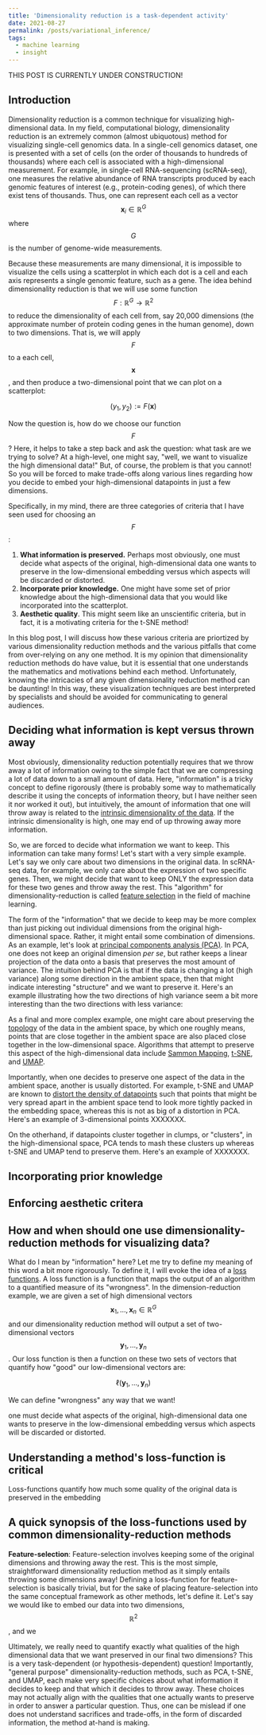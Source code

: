 ```yaml
---
title: 'Dimensionality reduction is a task-dependent activity'
date: 2021-08-27
permalink: /posts/variational_inference/
tags:
  - machine learning
  - insight
---
```


THIS POST IS CURRENTLY UNDER CONSTRUCTION!

Introduction
-------------

Dimensionality reduction is a common technique for visualizing high-dimensional data.  In my field, computational biology, dimensionality reduction is an extremely common (almost ubiquotous) method for visualizing single-cell genomics data.  In a single-cell genomics dataset, one is presented with a set of cells (on the order of thousands to hundreds of thousands) where each cell is associated with a high-dimensional measurement.  For example, in single-cell RNA-sequencing (scRNA-seq), one measures the relative abundance of RNA transcripts produced by each genomic features of interest (e.g., protein-coding genes), of which there exist tens of thousands. Thus, one can represent each cell as a vector $$\boldsymbol{x}_i \in \mathbb{R}^G$$ where $$G$$ is the number of genome-wide measurements.

Because these measurements are many dimensional, it is impossible to visualize the cells using a scatterplot in which each dot is a cell and each axis represents a single genomic feature, such as a gene.  The idea behind dimensionality reduction is that we will use some function $$F: \mathbb{R}^G \rightarrow \mathbb{R}^2$$ to reduce the dimensionality of each cell from, say 20,000 dimensions (the approximate number of protein coding genes in the human genome), down to two dimensions. That is, we will apply $$F$$ to a each cell, $$\boldsymbol{x}$$, and then produce a two-dimensional point that we can plot on a scatterplot:

$$(y_1, y_2) := F(\boldsymbol{x})$$

Now the question is, how do we choose our function $$F$$? Here, it helps to take a step back and ask the question: what task are we trying to solve? At a high-level, one might say, "well, we want to visualize the high dimensional data!" But, of course, the problem is that you cannot! So you will be forced to make trade-offs along various lines regarding how you decide to embed your high-dimensional datapoints in just a few dimensions.

Specifically, in my mind, there are three categories of criteria that I have seen used for choosing an $$F$$:

1. **What information is preserved.** Perhaps most obviously, one must decide what aspects of the original, high-dimensional data one wants to preserve in the low-dimensional embedding versus which aspects will be discarded or distorted.
2. **Incorporate prior knowledge.** One might have some set of prior knowledge about the high-dimensional data that you would like incorporated into the scatterplot. 
3. **Aesthetic quality**. This might seem like an unscientific criteria, but in fact, it is a motivating criteria for the t-SNE method!

In this blog post, I will discuss how these various criteria are priortized by various dimensionality reduction methods and the various pitfalls that come from over-relying on any one method. It is my opinion that dimensionality reduction methods do have value, but it is essential that one understands the mathematics and motivations behind each method. Unfortunately, knowing the intricacies of any given dimensionality reduction method can be daunting! In this way, these visualization techniques are best interpreted by specialists and should be avoided for communicating to general audiences.

Deciding what information is kept versus thrown away
----------------

Most obviously, dimensionality reduction potentially requires that we throw away a lot of information owing to the simple fact that we are compressing a lot of data down to a small amount of data. Here, "information" is a tricky concept to define rigorously (there is probably some way to mathematically describe it using the concepts of information theory, but I have neither seen it nor worked it out), but intuitively, the amount of information that one will throw away is related to the [intrinsic dimensionality of the data](https://mbernste.github.io/posts/intrinsic_dimensionality/). If the intrinsic dimensionality is high, one may end of up throwing away more information.

So, we are forced to decide what information we want to keep. This information can take many forms! Let's start with a very simple example. Let's say we only care about two dimensions in the original data. In scRNA-seq data, for example, we only care about the expression of two specific genes. Then, we might decide that want to keep ONLY the expression data for these two genes and throw away the rest. This "algorithm" for dimensionality-reduction is called [feature selection]() in the field of machine learning.

The form of the "information" that we decide to keep may be more complex than just picking out individual dimensions from the original high-dimensional space. Rather, it might entail some combination of dimensions. As an example, let's look at [principal components analysis (PCA)]().  In PCA, one does not keep an original dimension _per se_, but rather keeps a linear projection of the data onto a basis that preserves the most amount of variance. The intuition behind PCA is that if the data is changing a lot (high variance) along some direction in the ambient space, then that might indicate interesting "structure" and we want to preserve it. Here's an example illustrating how the two directions of high variance seem a bit more interesting than the two directions with less variance:   

As a final and more complex example, one might care about preserving the [topology]() of the data in the ambient space, by which one roughly means, points that are close together in the ambient space are also placed close together in the low-dimensional space. Algorithms that attempt to preserve this aspect of the high-dimensional data include [Sammon Mapping](), [t-SNE](), and [UMAP]().

Importantly, when one decides to preserve one aspect of the data in the ambient space, another is usually distorted. For example, t-SNE and UMAP are known to [distort the density of datapoints]() such that points that might be very spread apart in the ambient space tend to look more tightly packed in the embedding space, whereas this is not as big of a distortion in PCA. Here's an example of 3-dimensional points XXXXXXX.

On the otherhand, if datapoints cluster together in clumps, or "clusters", in the high-dimensional space, PCA tends to mash these clusters up whereas t-SNE and UMAP tend to preserve them. Here's an example of XXXXXXX.

Incorporating prior knowledge
----------------


Enforcing aesthetic critera
----------------


How and when should one use dimensionality-reduction methods for visualizing data? 
----------------



What do I mean by "information" here? Let me try to define my meaning of this word a bit more rigorously.  To define it, I will evoke the idea of a [loss functions]().  A loss function is a function that maps the output of an algorithm to a quantified measure of its "wrongness". In the dimension-reduction example, we are given a set of high dimensional vectors $$\boldsymbol{x}_1, \dots, \boldsymbol{x}_n \in \mathbb{R}^G$$ and our dimensionality reduction method will output a set of two-dimensional vectors $$\boldsymbol{y}_1, \dots, \boldsymbol{y}_n$$.  Our loss function is then a function on these two sets of vectors that quantify how "good" our low-dimensional vectors are:

$$\ell(\boldsymbol{y}_1, \dots, \boldsymbol{y}_n)$$

We can define "wrongness" any way that we want! 

one must decide what aspects of the original, high-dimensional data one wants to preserve in the low-dimensional embedding versus which aspects will be discarded or distorted.



Understanding a method's loss-function is critical
-------------------

Loss-functions quantify how much some quality of the original data is preserved in the embedding

A quick synopsis of the loss-functions used by common dimensionality-reduction methods
-------------------

**Feature-selection**: Feature-selection involves keeping some of the original dimensions and throwing away the rest. This is the most simple, straightforward dimensionality reduction method as it simply entails throwing some dimensions away! Defining a loss-function for feature-selection is basically trivial, but for the sake of placing feature-selection into the same conceptual framework as other methods, let's define it. Let's say we would like to embed our data into two dimensions, $$\mathbb{R}^2$$, and we 


Ultimately, we really need to quantify exactly what qualities of the high dimensional data that we want preserved in our final two dimensions?  This is a very task-dependent (or hypothesis-dependent) question!  Importantly, "general purpose" dimensionality-reduction methods, such as PCA, t-SNE, and UMAP, each make very specific choices about what information it decides to keep and that which it decides to throw away. These choices may not actually align with the qualities that one actually wants to preserve in order to answer a particular question. Thus, one can be mislead if one does not understand sacrifices and trade-offs, in the form of discarded information, the method at-hand is making.



